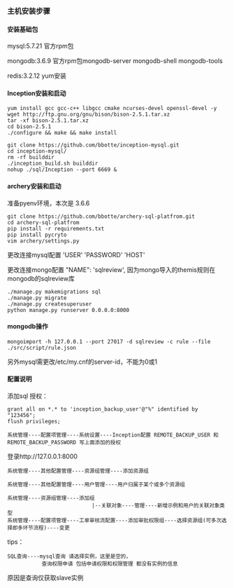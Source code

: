 ### 主机安装步骤

#### 安装基础包

mysql:5.7.21 官方rpm包

mongodb:3.6.9 官方rpm包mongodb-server mongodb-shell mongodb-tools

redis:3.2.12 yum安装

#### Inception安装和启动

    yum install gcc gcc-c++ libgcc cmake ncurses-devel openssl-devel -y
    wget http://ftp.gnu.org/gnu/bison/bison-2.5.1.tar.xz
    tar -xf bison-2.5.1.tar.xz 
    cd bison-2.5.1
    ./configure && make && make install

    git clone https://github.com/bbotte/inception-mysql.git
    cd inception-mysql/
    rm -rf builddir
    ./inception_build.sh builddir
    nohup ./sql/Inception --port 6669 &

#### archery安装和启动

准备pyenv环境，本次是 3.6.6

    git clone https://github.com/bbotte/archery-sql-platfrom.git
    cd archery-sql-platfrom
    pip install -r requirements.txt
    pip install pycryto
    vim archery/settings.py
    
更改连接mysql配置  'USER' 'PASSWORD' 'HOST'

更改连接mongo配置  "NAME": 'sqlreview', 因为mongo导入的themis规则在mongodb的sqlreview库

    ./manage.py makemigrations sql
    ./manage.py migrate
    ./manage.py createsuperuser
    python manage.py runserver 0.0.0.0:8000

#### mongodb操作

    mongoimport -h 127.0.0.1 --port 27017 -d sqlreview -c rule --file ./src/script/rule.json

另外mysql需更改/etc/my.cnf的server-id，不能为0或1

#### 配置说明

添加sql 授权：

    grant all on *.* to 'inception_backup_user'@"%" identified by "123456";
    flush privileges;

    系统管理----配置项管理----系统设置----Inception配置 REMOTE_BACKUP_USER 和REMOTE_BACKUP_PASSWORD 写上面添加的授权


登录http://127.0.0.1:8000

    系统管理----其他配置管理----资源组管理----添加资源组
    
    系统管理----其他配置管理----用户管理----用户归属于某个或多个资源组
    
    系统管理----资源组管理----添加组
                               |--关联对象----管理----新增示例和用户的关联对象类型
    系统管理----配置项管理----工单审核流配置----添加审批权限组----选择资源组(可多次选择即多环节流程)----变更



tips：

    SQL查询----mysql查询 请选择实例，这里是空的，       
               查询权限申请 包括申请权限和权限管理 都没有实例的信息

原因是查询仅获取slave实例

